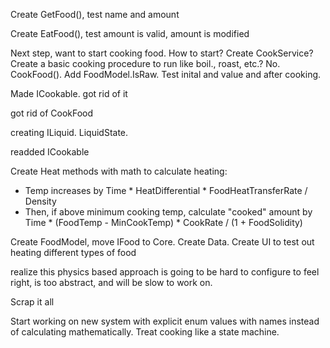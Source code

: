 Create GetFood(), test name and amount

Create EatFood(), test amount is valid, amount is modified

Next step, want to start cooking food. How to start? Create CookService? Create a basic cooking procedure to run like boil., roast, etc.? No. CookFood(). Add FoodModel.IsRaw. Test inital and value and after cooking.

Made ICookable. got rid of it

got rid of CookFood

creating ILiquid. LiquidState.

readded ICookable

Create Heat methods with math to calculate heating:
* Temp increases by Time * HeatDifferential * FoodHeatTransferRate / Density
* Then, if above minimum cooking temp, calculate "cooked" amount by Time * (FoodTemp - MinCookTemp) * CookRate / (1 + FoodSolidity) 

Create FoodModel, move IFood to Core. Create Data. Create UI to test out heating different types of food

realize this physics based approach is going to be hard to configure to feel right, is too abstract, and will be slow to work on.

Scrap it all

Start working on new system with explicit enum values with names instead of calculating mathematically. Treat cooking like a state machine.